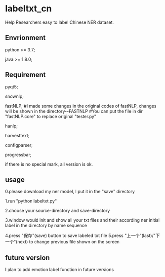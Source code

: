 # labeltxt_cn
Help Researchers easy to label Chinese NER dataset.

## Envrionment
python >= 3.7;

java >= 1.8.0;

## Requirement
pyqt5;

snownlp;

fastNLP;  #I made some changes in the original codes of fastNLP, changes will be shown in the directory--FASTNLP
          #You can put the file in dir "fastNLP.core" to replace original "tester.py"

hanlp;

harvesttext;

configparser;

progressbar;

if there is no special mark, all version is ok.

## usage
0.please download my ner model, I put it in the "save" directory

1.run "python labeltxt.py"

2.choose your source-directory and save-directory

3.window would init and show all your txt files and their according ner initial label in the directory by name sequence

4.press "保存"(save) button to save labeled txt file
5.press "上一个"(last)/"下一个"(next) to change previous file shown on the screen

## future version
I plan to add emotion label function in future versions
